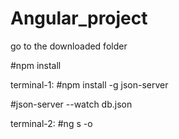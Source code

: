# Angular_project

go to the downloaded folder

#npm install

terminal-1:
#npm install -g json-server

#json-server --watch db.json 

terminal-2:
#ng s -o
